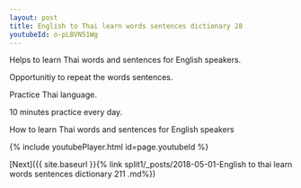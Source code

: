 ```yaml
---
layout: post
title: English to Thai learn words sentences dictionary 28 
youtubeId: o-pLBVN51Wg
---
```

 
 
Helps to learn Thai words and sentences for English speakers.

Opportunitiy to repeat the words sentences. 

Practice Thai language. 
 
10 minutes practice every day. 
 
How to learn Thai words and sentences for English speakers 
 
{% include youtubePlayer.html id=page.youtubeId %}
 
 
[Next]({{ site.baseurl }}{% link  split1/_posts/2018-05-01-English to thai learn words sentences dictionary 211 .md%})
 
